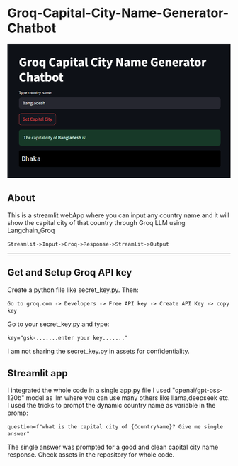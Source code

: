 # Groq-Capital-City-Name-Generator-Chatbot
![image](assets/image.png)

## About
This is a streamlit webApp where you can input any country name and it will show the capital city of that country through Groq LLM using Langchain_Groq
```
Streamlit->Input->Groq->Response->Streamlit->Output
```
---
## Get and Setup Groq API key
Create a python file like secret_key.py. 
Then:
```
Go to groq.com -> Developers -> Free API key -> Create API Key -> copy key
```
Go to your secret_key.py and type:
```
key="gsk-.......enter your key......."
```
I am not sharing the secret_key.py in assets for confidentiality.

## Streamlit app
I integrated the whole code in a single app.py file
I used "openai/gpt-oss-120b" model as llm where you can use many others like llama,deepseek etc.
I used the tricks to prompt the dynamic country name as variable in the promp:

```
question=f"what is the capital city of {CountryName}? Give me single answer"
```

The single answer was prompted for a good and clean capital city name response.
Check assets in the repository for whole code.

